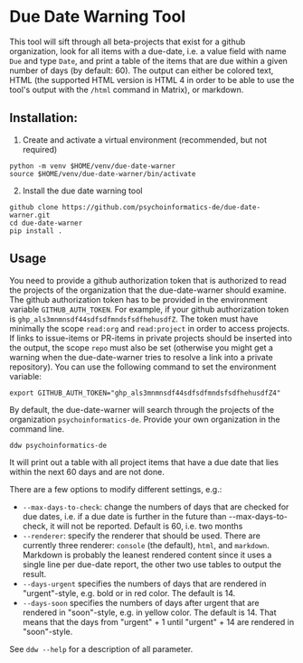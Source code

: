# Due Date Warning Tool

This tool will sift through all beta-projects that exist for a github organization, look for all items with a due-date, i.e. a value field with name `Due` and type `Date`, and print a table of the items that are due within a given number of days (by default: 60). The output can either be colored text, HTML (the supported HTML version is HTML 4 in order to be able to use the tool's output with the `/html` command in Matrix), or markdown.

## Installation:

1. Create and activate a virtual environment (recommended, but not required)

```shell
python -m venv $HOME/venv/due-date-warner
source $HOME/venv/due-date-warner/bin/activate
```

2. Install the due date warning tool

```shell
github clone https://github.com/psychoinformatics-de/due-date-warner.git
cd due-date-warner
pip install .
```

## Usage

You need to provide a github authorization token that is authorized to read the projects of the organization that the due-date-warner should examine. The github authorization token has to be provided in the environment variable `GITHUB_AUTH_TOKEN`. For example, if your github authorization token is `ghp_als3mnmnsdf44sdfsdfmndsfsdfhehusdfZ`. The token must have minimally the scope `read:org` and `read:project` in order to access projects. If links to issue-items or PR-items in private projects should be inserted into the output, the scope `repo` must also be set (otherwise you might get a warning when the due-date-warner tries to resolve a link into a private repository). You can use the following command to set the environment variable:

```
export GITHUB_AUTH_TOKEN="ghp_als3mnmnsdf44sdfsdfmndsfsdfhehusdfZ4"
```

By default, the due-date-warner will search through the projects of the organization `psychoinformatics-de`. Provide your own organization in the command line. 
```shell
ddw psychoinformatics-de
```
It will print out a table with all project items that have a due date that lies within the next 60 days and are not done.

There are a few options to modify different settings, e.g.:

 - `--max-days-to-check`:  change the numbers of days that are checked for due dates, i.e. if a due date is further in the future than --max-days-to-check, it will not be reported. Default is 60, i.e. two months
 - `--renderer`: specify the renderer that should be used. There are currently three renderer: `console` (the default), `html`, and `markdown`. Markdown is probably the leanest rendered content since it uses a single line per due-date report, the other two use tables to output the result.
 - `--days-urgent` specifies the numbers of days that are rendered in "urgent"-style, e.g. bold or in red color. The default is 14.
 - `--days-soon` specifies the numbers of days after urgent that are rendered in "soon"-style, e.g. in yellow color. The default is 14. That means that the days from "urgent" + 1 until "urgent" + 14 are rendered in "soon"-style.

See `ddw --help` for a description of all parameter.
